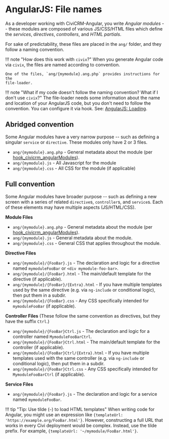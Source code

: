 # AngularJS: File names

As a developer working with CiviCRM-Angular, you write *Angular modules* --
these modules are composed of various JS/CSS/HTML files which define the
*services*, *directives*, *controllers*, and *HTML partials*.

For sake of predictability, these files are placed in the `ang/` folder, and
they follow a naming convention.

!!! note "How does this work with `civix`?"
    When you generate Angular code via `civix`, the files are
    named according to convention.

    One of the files, `ang/{mymodule}.ang.php` provides instructions for the
    file-loader.

!!! note "What if my code doesn't follow the naming convention? What if I don't use `civix`?"
    The file-loader needs some information about the name and location of
    your AngularJS code, but you don't need to follow the convention.  You
    can configure it via hook.  See: [AngularJS: Loading](/framework/angular/loader.md).

## Abridged convention

Some Angular modules have a very narrow purpose -- such as defining a
singular `service` or `directive`. These modules only have 2 or 3 files.

   * `ang/{mymodule}.ang.php` - General metadata about the module (per [hook_civicrm_angularModules](/hooks/hook_civicrm_angularModules.md)).
   * `ang/{mymodule}.js` - All Javascript for the module
   * `ang/{mymodule}.css` - All CSS for the module (if applicable)

## Full convention

Some Angular modules have broader purpose -- such as defining a new screen
with a series of related `directive`s, `controller`s, and `service`s.  Each
of these elements may have multiple aspects (JS/HTML/CSS).

__Module Files__

   * `ang/{mymodule}.ang.php` - General metadata about the module (per [hook_civicrm_angularModules](/hooks/hook_civicrm_angularModules.md)).
   * `ang/{mymodule}.js` - General metadata about the module.
   * `ang/{mymodule}.css` - General CSS that applies throughout the module.

__Directive Files__

   * `ang/{mymodule}/{FooBar}.js` - The declaration and logic for a directive named `mymoduleFooBar` or `<div mymodule-foo-bar>`.
   * `ang/{mymodule}/{FooBar}.html` - The main/default template for the directive (if applicable).
   * `ang/{mymodule}/{FooBar}/{Extra}.html` - If you have multiple templates used by the same directive (e.g. via `ng-include` or conditional logic), then put them in a subdir.
   * `ang/{mymodule}/{FooBar}.css` - Any CSS specifically intended for `mymoduleFooBar` (if applicable).

__Controller Files__ (These follow the same convention as directives, but they have the suffix `Ctrl`.)

   * `ang/{mymodule}/{FooBar}Ctrl.js` - The declaration and logic for a controller named `MymoduleFooBarCtrl`.
   * `ang/{mymodule}/{FooBar}Ctrl.html` - The main/default template for the controller (if applicable).
   * `ang/{mymodule}/{FooBar}Ctrl/{Extra}.html` - If you have multiple templates used with the same controller (e.g. via `ng-include` or conditional logic), then put them in a subdir.
   * `ang/{mymodule}/{FooBar}Ctrl.css` - Any CSS specifically intended for `MymoduleFooBarCtrl` (if applicable).

__Service Files__

   * `ang/{mymodule}/{FooBar}.js` - The declaration and logic for a service named `mymoduleFooBar`.

!!! tip "Tip: Use tilde (`~`) to load HTML templates"
    When writing code for Angular, you might use an expression like
    `{templateUrl: 'https://example.org/FooBar.html'}`.  However,
    constructing a full URL that works in every Civi deployment would be
    complex.  Instead, use the tilde prefix.  For example, `{templateUrl: '~/mymodule/FooBar.html'}`.
		
<!--
 Proposed Amendment
 Put documentation and examples for each directive or controller in a `*.md` file, adjacent to the `*.js` file. The format is handy for reading/writing/code-snippets, and it won't bloat the final `*.js` output.
-->
